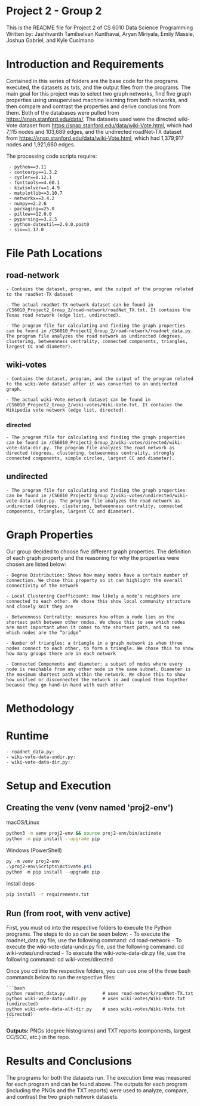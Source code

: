 # Project 2 - Group 2
This is the README file for Project 2 of CS 6010 Data Science Programming
Written by: Jashhvanth Tamilselvan Kunthavai, Aryan Miriyala, Emily Massie, Joshua Gabriel, and Kyle Cusimano

# Introduction and Requirements

Contained in this series of folders are the base code for the programs executed, the datasets as txts, and the output files from the programs. The main goal for this project was to select two graph networks, find five graph properties using unsupervised machine learning from both networks, and then compare and contrast the properties and derive conclusions from them. Both of the databases were pulled from https://snap.stanford.edu/data/. The datasets used were the directed wiki-Vote dataset from https://snap.stanford.edu/data/wiki-Vote.html, which had 7,115 nodes and 103,689 edges, and the undirected roadNet-TX dataset from https://snap.stanford.edu/data/wiki-Vote.html, which had 1,379,917 nodes and 1,921,660 edges.

The processing code scripts require:

     - python==3.11
     - contourpy==1.3.2
     - cycler==0.12.1
     - fonttools==4.60.1
     - kiwisolver==1.4.9
     - matplotlib==3.10.7
     - networkx==3.4.2
     - numpy==2.2.6
     - packaging==25.0
     - pillow==12.0.0
     - pyparsing==3.2.5
     - python-dateutil==2.9.0.post0
     - six==1.17.0

# File Path Locations

## road-network
    - Contains the dataset, program, and the output of the program related to the roadNet-TX dataset

    - The actual roadNet-TX network dataset can be found in /CS6010_Project2_Group_2/road-network/roadNet_TX.txt. It contains the Texas road network (edge list, undirected).

    - The program file for calculating and finding the graph properties can be found in /CS6010_Project2_Group_2/road-network/roadnet_data.py. The program file analyzes the road network as undirected (degrees, clustering, betweenness centrality, connected components, triangles, largest CC and diameter).

## wiki-votes
    - Contains the dataset, program, and the output of the program related to the wiki-Vote dataset after it was converted to an undirected graph.

    - The actual wiki-Vote network dataset can be found in /CS6010_Project2_Group_2/wiki-votes/Wiki-Vote.txt. It contains the Wikipedia vote network (edge list, directed).

### directed
    - The program file for calculating and finding the graph properties can be found in /CS6010_Project2_Group_2/wiki-votes/directed/wiki-vote-data-dir.py. The program file analyzes the road network as directed (degrees, clustering, betweenness centrality, strongly connected components, simple circles, largest CC and diameter).

## undirected
    - The program file for calculating and finding the graph properties can be found in /CS6010_Project2_Group_2/wiki-votes/undirected/wiki-vote-data-undir.py. The program file analyzes the road network as undirected (degrees, clustering, betweenness centrality, connected components, triangles, largest CC and diameter).


# Graph Properties

Our group decided to choose five different graph properties. The definition of each graph property and the reasoning for why the properties were chosen are listed below:

    - Degree Distribution: Shows how many nodes have a certain number of connection. We chose this property so it can highlight the overall connectivity of the network 

    - Local Clustering Coefficient: How likely a node’s neighbors are connected to each other. We chose this show local community structure and closely knit they are 

    - Betweenness Centrality: measures how often a node lies on the shortest path between other nodes. We chose this to see which nodes are most important when it comes to hte shortest path, and to see which nodes are the “bridge” 

    - Number of triangles: a triangle in a graph network is when three nodes connect to each other, to form a triangle. We chose this to show how many groups there are in each network 

    - Connected Components and diameter: a subset of nodes where every node is reachable from any other node in the same subnet. Diameter is the maximum shortest path within the network. We chose this to show how unified or disconnected the network is and coupled them together because they go hand-in-hand with each other 

# Methodology


# Runtime

    - roadnet_data.py: 
    - wiki-vote-data-undir.py: 
    - wiki-vote-data-dir.py: 


# Setup and Execution

## Creating the venv (venv named 'proj2-env')

macOS/Linux

```bash
python3 -m venv proj2-env && source proj2-env/bin/activate
python -m pip install --upgrade pip
```

Windows (PowerShell)

```powershell
py -m venv proj2-env
.\proj2-env\Scripts\Activate.ps1
python -m pip install --upgrade pip
```

Install deps

```bash
pip install -r requirements.txt
```

## Run (from root, with venv active)

First, you must cd into the respective folders to execute the Python programs. The steps to do so can be seen below:
    - To execute the roadnet_data.py file, use the following command: cd road-network
    - To execute the wiki-vote-data-undir.py file, use the following command: cd wiki-votes/undirected
    - To execute the wiki-vote-data-dir.py file, use the following command: cd wiki-votes/directed

Once you cd into the respective folders, you can use one of the three bash commands below to run the respective files:

    ```bash
    python roadnet_data.py              # uses road-network/roadNet-TX.txt
    python wiki-vote-data-undir.py      # uses wiki-votes/Wiki-Vote.txt (undirected)
    python wiki-vote-data-alt-dir.py    # uses wiki-votes/Wiki-Vote.txt (directed)
    ```

**Outputs:** PNGs (degree histograms) and TXT reports (components, largest CC/SCC, etc.) in the repo.


# Results and Conclusions

The programs for both the datasets run. The execution time was measured for each program and can be found above. The outputs for each program (including the PNGs and the TXT reports) were used to analyze, compare, and contrast the two graph network datasets. 